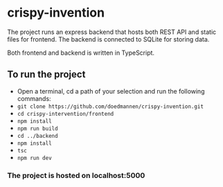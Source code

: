 # crispy-invention

The project runs an express backend that hosts both REST API and static files for frontend. The backend is connected to SQLite for storing data.

Both frontend and backend is written in TypeScript. 

## To run the project
* Open a terminal, cd a path of your selection and run the following commands: 
* `git clone https://github.com/doedmannen/crispy-invention.git`
* `cd crispy-intervention/frontend`
* `npm install`
* `npm run build`
* `cd ../backend`
* `npm install`
* `tsc`
* `npm run dev`

### The project is hosted on localhost:5000
